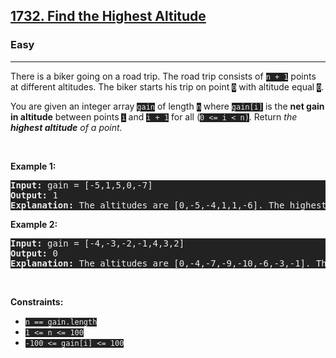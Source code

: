 <h2><a href="https://leetcode.com/problems/find-the-highest-altitude/">1732. Find the Highest Altitude</a></h2><h3>Easy</h3><hr><div style="null;/*startDM*/undefined/*endDM*/;/*startDM*/undefined/*endDM*/"><p style="null;/*startDM*/undefined/*endDM*/;/*startDM*/undefined/*endDM*/">There is a biker going on a road trip. The road trip consists of <code style="null;/*startDM*/background-color: #222222 !important;color: #eeeeee !important;/*endDM*/;/*startDM*/background-color: #222222 !important;color: #eeeeee !important;/*endDM*/">n + 1</code> points at different altitudes. The biker starts his trip on point <code style="null;/*startDM*/background-color: #222222 !important;color: #eeeeee !important;/*endDM*/;/*startDM*/background-color: #222222 !important;color: #eeeeee !important;/*endDM*/">0</code> with altitude equal <code style="null;/*startDM*/background-color: #222222 !important;color: #eeeeee !important;/*endDM*/;/*startDM*/background-color: #222222 !important;color: #eeeeee !important;/*endDM*/">0</code>.</p>

<p style="null;/*startDM*/undefined/*endDM*/;/*startDM*/undefined/*endDM*/">You are given an integer array <code style="null;/*startDM*/background-color: #222222 !important;color: #eeeeee !important;/*endDM*/;/*startDM*/background-color: #222222 !important;color: #eeeeee !important;/*endDM*/">gain</code> of length <code style="null;/*startDM*/background-color: #222222 !important;color: #eeeeee !important;/*endDM*/;/*startDM*/background-color: #222222 !important;color: #eeeeee !important;/*endDM*/">n</code> where <code style="null;/*startDM*/background-color: #222222 !important;color: #eeeeee !important;/*endDM*/;/*startDM*/background-color: #222222 !important;color: #eeeeee !important;/*endDM*/">gain[i]</code> is the <strong style="null;/*startDM*/undefined/*endDM*/;/*startDM*/undefined/*endDM*/">net gain in altitude</strong> between points <code style="null;/*startDM*/background-color: #222222 !important;color: #eeeeee !important;/*endDM*/;/*startDM*/background-color: #222222 !important;color: #eeeeee !important;/*endDM*/">i</code>​​​​​​ and <code style="null;/*startDM*/background-color: #222222 !important;color: #eeeeee !important;/*endDM*/;/*startDM*/background-color: #222222 !important;color: #eeeeee !important;/*endDM*/">i + 1</code> for all (<code style="null;/*startDM*/background-color: #222222 !important;color: #eeeeee !important;/*endDM*/;/*startDM*/background-color: #222222 !important;color: #eeeeee !important;/*endDM*/">0 &lt;= i &lt; n)</code>. Return <em style="null;/*startDM*/undefined/*endDM*/;/*startDM*/undefined/*endDM*/">the <strong style="null;/*startDM*/undefined/*endDM*/;/*startDM*/undefined/*endDM*/">highest altitude</strong> of a point.</em></p>

<p style="null;/*startDM*/undefined/*endDM*/;/*startDM*/undefined/*endDM*/">&nbsp;</p>
<p style="null;/*startDM*/undefined/*endDM*/;/*startDM*/undefined/*endDM*/"><strong class="example" style="null;/*startDM*/undefined/*endDM*/;/*startDM*/undefined/*endDM*/">Example 1:</strong></p>

<pre style="null;/*startDM*/background-color: #222222 !important;color: #eeeeee !important;/*endDM*/;/*startDM*/background-color: #222222 !important;color: #eeeeee !important;/*endDM*/"><strong style="null;/*startDM*/undefined/*endDM*/;/*startDM*/undefined/*endDM*/">Input:</strong> gain = [-5,1,5,0,-7]
<strong style="null;/*startDM*/undefined/*endDM*/;/*startDM*/undefined/*endDM*/">Output:</strong> 1
<strong style="null;/*startDM*/undefined/*endDM*/;/*startDM*/undefined/*endDM*/">Explanation:</strong> The altitudes are [0,-5,-4,1,1,-6]. The highest is 1.
</pre>

<p style="null;/*startDM*/undefined/*endDM*/;/*startDM*/undefined/*endDM*/"><strong class="example" style="null;/*startDM*/undefined/*endDM*/;/*startDM*/undefined/*endDM*/">Example 2:</strong></p>

<pre style="null;/*startDM*/background-color: #222222 !important;color: #eeeeee !important;/*endDM*/;/*startDM*/background-color: #222222 !important;color: #eeeeee !important;/*endDM*/"><strong style="null;/*startDM*/undefined/*endDM*/;/*startDM*/undefined/*endDM*/">Input:</strong> gain = [-4,-3,-2,-1,4,3,2]
<strong style="null;/*startDM*/undefined/*endDM*/;/*startDM*/undefined/*endDM*/">Output:</strong> 0
<strong style="null;/*startDM*/undefined/*endDM*/;/*startDM*/undefined/*endDM*/">Explanation:</strong> The altitudes are [0,-4,-7,-9,-10,-6,-3,-1]. The highest is 0.
</pre>

<p style="null;/*startDM*/undefined/*endDM*/;/*startDM*/undefined/*endDM*/">&nbsp;</p>
<p style="null;/*startDM*/undefined/*endDM*/;/*startDM*/undefined/*endDM*/"><strong style="null;/*startDM*/undefined/*endDM*/;/*startDM*/undefined/*endDM*/">Constraints:</strong></p>

<ul style="null;/*startDM*/undefined/*endDM*/;/*startDM*/undefined/*endDM*/">
	<li style="null;/*startDM*/undefined/*endDM*/;/*startDM*/undefined/*endDM*/"><code style="null;/*startDM*/background-color: #222222 !important;color: #eeeeee !important;/*endDM*/;/*startDM*/background-color: #222222 !important;color: #eeeeee !important;/*endDM*/">n == gain.length</code></li>
	<li style="null;/*startDM*/undefined/*endDM*/;/*startDM*/undefined/*endDM*/"><code style="null;/*startDM*/background-color: #222222 !important;color: #eeeeee !important;/*endDM*/;/*startDM*/background-color: #222222 !important;color: #eeeeee !important;/*endDM*/">1 &lt;= n &lt;= 100</code></li>
	<li style="null;/*startDM*/undefined/*endDM*/;/*startDM*/undefined/*endDM*/"><code style="null;/*startDM*/background-color: #222222 !important;color: #eeeeee !important;/*endDM*/;/*startDM*/background-color: #222222 !important;color: #eeeeee !important;/*endDM*/">-100 &lt;= gain[i] &lt;= 100</code></li>
</ul>
</div>